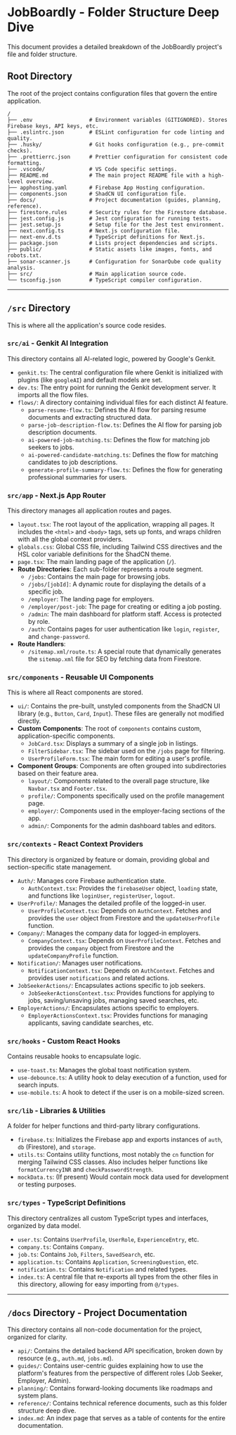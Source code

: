 # JobBoardly - Folder Structure Deep Dive

This document provides a detailed breakdown of the JobBoardly project's file and folder structure.

## Root Directory

The root of the project contains configuration files that govern the entire application.

```
/
├── .env                  # Environment variables (GITIGNORED). Stores Firebase keys, API keys, etc.
├── .eslintrc.json        # ESLint configuration for code linting and quality.
├── .husky/               # Git hooks configuration (e.g., pre-commit checks).
├── .prettierrc.json      # Prettier configuration for consistent code formatting.
├── .vscode/              # VS Code specific settings.
├── README.md             # The main project README file with a high-level overview.
├── apphosting.yaml       # Firebase App Hosting configuration.
├── components.json       # ShadCN UI configuration file.
├── docs/                 # Project documentation (guides, planning, reference).
├── firestore.rules       # Security rules for the Firestore database.
├── jest.config.js        # Jest configuration for running tests.
├── jest.setup.js         # Setup file for the Jest test environment.
├── next.config.ts        # Next.js configuration file.
├── next-env.d.ts         # TypeScript definitions for Next.js.
├── package.json          # Lists project dependencies and scripts.
├── public/               # Static assets like images, fonts, and robots.txt.
├── sonar-scanner.js      # Configuration for SonarQube code quality analysis.
├── src/                  # Main application source code.
└── tsconfig.json         # TypeScript compiler configuration.
```

---

## `/src` Directory

This is where all the application's source code resides.

### `src/ai` - Genkit AI Integration

This directory contains all AI-related logic, powered by Google's Genkit.

- `genkit.ts`: The central configuration file where Genkit is initialized with plugins (like `googleAI`) and default models are set.
- `dev.ts`: The entry point for running the Genkit development server. It imports all the flow files.
- `flows/`: A directory containing individual files for each distinct AI feature.
  - `parse-resume-flow.ts`: Defines the AI flow for parsing resume documents and extracting structured data.
  - `parse-job-description-flow.ts`: Defines the AI flow for parsing job description documents.
  - `ai-powered-job-matching.ts`: Defines the flow for matching job seekers to jobs.
  - `ai-powered-candidate-matching.ts`: Defines the flow for matching candidates to job descriptions.
  - `generate-profile-summary-flow.ts`: Defines the flow for generating professional summaries for users.

### `src/app` - Next.js App Router

This directory manages all application routes and pages.

- `layout.tsx`: The root layout of the application, wrapping all pages. It includes the `<html>` and `<body>` tags, sets up fonts, and wraps children with all the global context providers.
- `globals.css`: Global CSS file, including Tailwind CSS directives and the HSL color variable definitions for the ShadCN theme.
- `page.tsx`: The main landing page of the application (`/`).
- **Route Directories**: Each sub-folder represents a route segment.
  - `/jobs`: Contains the main page for browsing jobs.
  - `/jobs/[jobId]`: A dynamic route for displaying the details of a specific job.
  - `/employer`: The landing page for employers.
  - `/employer/post-job`: The page for creating or editing a job posting.
  - `/admin`: The main dashboard for platform staff. Access is protected by role.
  - `/auth`: Contains pages for user authentication like `login`, `register`, and `change-password`.
- **Route Handlers**:
  - `/sitemap.xml/route.ts`: A special route that dynamically generates the `sitemap.xml` file for SEO by fetching data from Firestore.

### `src/components` - Reusable UI Components

This is where all React components are stored.

- `ui/`: Contains the pre-built, unstyled components from the ShadCN UI library (e.g., `Button`, `Card`, `Input`). These files are generally not modified directly.
- **Custom Components**: The root of `components` contains custom, application-specific components.
  - `JobCard.tsx`: Displays a summary of a single job in listings.
  - `FilterSidebar.tsx`: The sidebar used on the `/jobs` page for filtering.
  - `UserProfileForm.tsx`: The main form for editing a user's profile.
- **Component Groups**: Components are often grouped into subdirectories based on their feature area.
  - `layout/`: Components related to the overall page structure, like `Navbar.tsx` and `Footer.tsx`.
  - `profile/`: Components specifically used on the profile management page.
  - `employer/`: Components used in the employer-facing sections of the app.
  - `admin/`: Components for the admin dashboard tables and editors.

### `src/contexts` - React Context Providers

This directory is organized by feature or domain, providing global and section-specific state management.

- `Auth/`: Manages core Firebase authentication state.
  - `AuthContext.tsx`: Provides the `firebaseUser` object, `loading` state, and functions like `loginUser`, `registerUser`, `logout`.
- `UserProfile/`: Manages the detailed profile of the logged-in user.
  - `UserProfileContext.tsx`: Depends on `AuthContext`. Fetches and provides the `user` object from Firestore and the `updateUserProfile` function.
- `Company/`: Manages the company data for logged-in employers.
  - `CompanyContext.tsx`: Depends on `UserProfileContext`. Fetches and provides the `company` object from Firestore and the `updateCompanyProfile` function.
- `Notification/`: Manages user notifications.
  - `NotificationContext.tsx`: Depends on `AuthContext`. Fetches and provides user `notifications` and related actions.
- `JobSeekerActions/`: Encapsulates actions specific to job seekers.
  - `JobSeekerActionsContext.tsx`: Provides functions for applying to jobs, saving/unsaving jobs, managing saved searches, etc.
- `EmployerActions/`: Encapsulates actions specific to employers.
  - `EmployerActionsContext.tsx`: Provides functions for managing applicants, saving candidate searches, etc.

### `src/hooks` - Custom React Hooks

Contains reusable hooks to encapsulate logic.

- `use-toast.ts`: Manages the global toast notification system.
- `use-debounce.ts`: A utility hook to delay execution of a function, used for search inputs.
- `use-mobile.ts`: A hook to detect if the user is on a mobile-sized screen.

### `src/lib` - Libraries & Utilities

A folder for helper functions and third-party library configurations.

- `firebase.ts`: Initializes the Firebase app and exports instances of `auth`, `db` (Firestore), and `storage`.
- `utils.ts`: Contains utility functions, most notably the `cn` function for merging Tailwind CSS classes. Also includes helper functions like `formatCurrencyINR` and `checkPasswordStrength`.
- `mockData.ts`: (If present) Would contain mock data used for development or testing purposes.

### `src/types` - TypeScript Definitions

This directory centralizes all custom TypeScript types and interfaces, organized by data model.

- `user.ts`: Contains `UserProfile`, `UserRole`, `ExperienceEntry`, etc.
- `company.ts`: Contains `Company`.
- `job.ts`: Contains `Job`, `Filters`, `SavedSearch`, etc.
- `application.ts`: Contains `Application`, `ScreeningQuestion`, etc.
- `notification.ts`: Contains `Notification` and related types.
- `index.ts`: A central file that re-exports all types from the other files in this directory, allowing for easy importing from `@/types`.

---

## `/docs` Directory - Project Documentation

This directory contains all non-code documentation for the project, organized for clarity.

- `api/`: Contains the detailed backend API specification, broken down by resource (e.g., `auth.md`, `jobs.md`).
- `guides/`: Contains user-centric guides explaining how to use the platform's features from the perspective of different roles (Job Seeker, Employer, Admin).
- `planning/`: Contains forward-looking documents like roadmaps and system plans.
- `reference/`: Contains technical reference documents, such as this folder structure deep dive.
- `index.md`: An index page that serves as a table of contents for the entire documentation.

